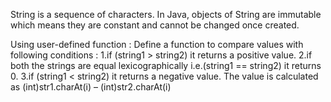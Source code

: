  String is a sequence of characters. In Java, objects of String are immutable which means they are constant and cannot be changed once created.


Using user-defined function : Define a function to compare values with following conditions :
1.if (string1 > string2) it returns a positive value.
2.if both the strings are equal lexicographically
  i.e.(string1 == string2) it returns 0.
3.if (string1 < string2) it returns a negative value.
The value is calculated as (int)str1.charAt(i) – (int)str2.charAt(i)
